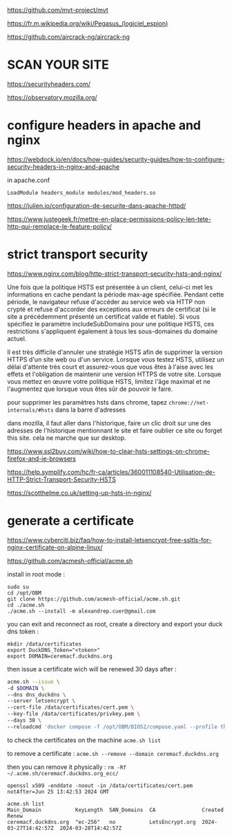 https://github.com/mvt-project/mvt

https://fr.m.wikipedia.org/wiki/Pegasus_(logiciel_espion)

https://github.com/aircrack-ng/aircrack-ng

# SCAN YOUR SITE

https://securityheaders.com/

https://observatory.mozilla.org/

# configure headers in apache and nginx

https://webdock.io/en/docs/how-guides/security-guides/how-to-configure-security-headers-in-nginx-and-apache

in apache.conf

``
LoadModule headers_module modules/mod_headers.so
``

https://julien.io/configuration-de-securite-dans-apache-httpd/

https://www.justegeek.fr/mettre-en-place-permissions-policy-len-tete-http-qui-remplace-le-feature-policy/

# strict transport security

https://www.nginx.com/blog/http-strict-transport-security-hsts-and-nginx/

Une fois que la politique HSTS est présentée à un client, celui-ci met les informations en cache pendant la période max-age spécifiée. Pendant cette période, le navigateur refuse d'accéder au service web via HTTP non crypté et refuse d'accorder des exceptions aux erreurs de certificat (si le site a précédemment présenté un certificat valide et fiable). Si vous spécifiez le paramètre includeSubDomains pour une politique HSTS, ces restrictions s'appliquent également à tous les sous-domaines du domaine actuel.

Il est très difficile d'annuler une stratégie HSTS afin de supprimer la version HTTPS d'un site web ou d'un service. Lorsque vous testez HSTS, utilisez un délai d'attente très court et assurez-vous que vous êtes à l'aise avec les effets et l'obligation de maintenir une version HTTPS de votre site. Lorsque vous mettez en œuvre votre politique HSTS, limitez l'âge maximal et ne l'augmentez que lorsque vous êtes sûr de pouvoir le faire.

pour supprimer les paramètres hsts dans chrome, tapez `chrome://net-internals/#hsts` dans la barre d'adresses

dans mozilla, il faut aller dans l'historique, faire un clic droit sur une des adresses de l'historique mentionnant le site et faire oublier ce site ou forget this site. cela ne marche que sur desktop.

https://www.ssl2buy.com/wiki/how-to-clear-hsts-settings-on-chrome-firefox-and-ie-browsers

https://help.symplify.com/hc/fr-ca/articles/360011108540-Utilisation-de-HTTP-Strict-Transport-Security-HSTS

https://scotthelme.co.uk/setting-up-hsts-in-nginx/

# generate a certificate

https://www.cyberciti.biz/faq/how-to-install-letsencrypt-free-ssltls-for-nginx-certificate-on-alpine-linux/

https://github.com/acmesh-official/acme.sh

install in root mode : 
```
sudo su
cd /opt/OBM
git clone https://github.com/acmesh-official/acme.sh.git
cd ./acme.sh
./acme.sh --install -m alexandrep.cuer@gmail.com
```
you can exit and reconnect as root, create a directory and export your duck dns token :

```
mkdir /data/certificates
export DuckDNS_Token="<token>"
export DOMAIN=ceremacf.duckdns.org
```
then issue a certificate wich will be renewed 30 days after :
```bash
acme.sh --issue \
-d $DOMAIN \
--dns dns_duckdns \
--server letsencrypt \
--cert-file /data/certificates/cert.pem \
--key-file /data/certificates/privkey.pem \
--days 30 \
--reloadcmd 'docker compose -f /opt/OBM/BIOS2/compose.yaml --profile themis restart'
```
to check the certificates on the machine `acme.sh list`

to remove a certificate : `acme.sh --remove --domain ceremacf.duckdns.org`

then you can remove it physically : `rm -Rf ~/.acme.sh/ceremacf.duckdns.org_ecc/`

```
openssl x509 -enddate -noout -in /data/certificates/cert.pem
notAfter=Jun 25 13:42:53 2024 GMT

acme.sh list
Main_Domain           KeyLength  SAN_Domains  CA               Created               Renew
ceremacf.duckdns.org  "ec-256"   no           LetsEncrypt.org  2024-03-27T14:42:57Z  2024-03-28T14:42:57Z
```





